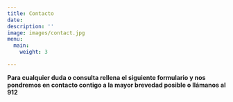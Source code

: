```yaml
---
title: Contacto
date: 
description: ''
image: images/contact.jpg
menu:
  main:
    weight: 3

---
```

**Para cualquier duda o consulta rellena el siguiente formulario y nos pondremos en contacto contigo a la mayor brevedad posible o llámanos al 912**